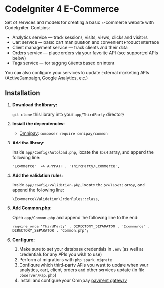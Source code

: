 # CodeIgniter 4 E-Commerce

Set of services and models for creating a basic E-commerce website with CodeIgniter. Contains:

- Analytics service — track sessions, visits, views, clicks and visitors
- Cart service — basic cart manipulation and convenient Product interface
- Client management service — track clients and their data
- Orders service — place orders via your favorite API (see supported APIs below)
- Tags service — for tagging Clients based on intent

You can also configure your services to update external marketing APIs (ActiveCampaign, Google Analytics, etc.)

## Installation

1. **Download the library:**

   `git clone` this library into your `app/ThirdParty` directory

2. **Install the dependencies:**

   - [Omnipay](https://packagist.org/packages/omnipay/common): `composer require omnipay/common`

3. **Add the library:**

   Inside `app/Config/Autoload.php`, locate the `$ps4` array, and append the following line:

   `'Ecommerce'  => APPPATH . 'ThirdParty/Ecommerce',`

4. **Add the validation rules:**

   Inside `app/Config/Validation.php`, locate the `$ruleSets` array, and append the following line:

   `\Ecommerce\Validation\OrderRules::class,`

5. **Add Common.php:**

   Open `app/Common.php` and append the following line to the end:

   `require_once 'ThirdParty' . DIRECTORY_SEPARATOR . 'Ecommerce' . DIRECTORY_SEPARATOR . 'Common.php';`

6. **Configure:**

   1. Make sure to set your database credentials in `.env` (as well as credentials for any APIs you wish to use)
   2. Perform all migrations with `php spark migrate`
   3. Configure which third-party APIs you want to update when your analytics, cart, client, orders and other services update (in file `Observer/Map.php`)
   4. Install and configure your Omnipay [payment gateway](https://github.com/thephpleague/omnipay#payment-gateways)